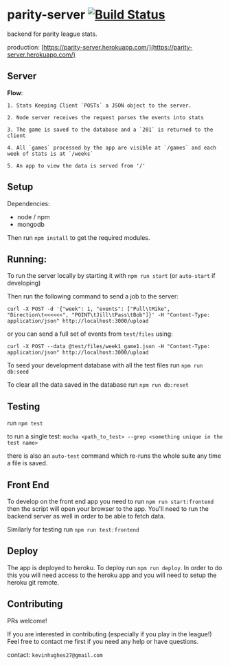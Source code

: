 parity-server [![Build Status](https://travis-ci.org/kevinhughes27/parity-server.svg)](https://travis-ci.org/kevinhughes27/parity-server)
=============

backend for parity league stats.

production: [https://parity-server.herokuapp.com/](https://parity-server.herokuapp.com/)


Server
------
  **Flow**:

    1. Stats Keeping Client `POSTs` a JSON object to the server.

    2. Node server receives the request parses the events into stats

    3. The game is saved to the database and a `201` is returned to the client

    4. All `games` processed by the app are visible at `/games` and each week of stats is at `/weeks`

    5. An app to view the data is served from '/'


Setup
-----

Dependencies:
  * node / npm
  * mongodb

Then run `npm install` to get the required modules.


Running:
--------
  To run the server locally by starting it with `npm run start` (or `auto-start` if developing)

  Then run the following command to send a job to the server:

  ```
  curl -X POST -d '{"week": 1, "events": ["Pull\tMike", "Direction\t<<<<<<", "POINT\tJill\tPass\tBob"]}' -H "Content-Type: application/json" http://localhost:3000/upload
  ```

  or you can send a full set of events from `test/files` using:

  ```
  curl -X POST --data @test/files/week1_game1.json -H "Content-Type: application/json" http://localhost:3000/upload
  ```

  To seed your development database with all the test files run `npm run db:seed`

  To clear all the data saved in the database run `npm run db:reset`


Testing
-------
  run `npm test`

  to run a single test: `mocha <path_to_test> --grep <something unique in the test name>`

  there is also an `auto-test` command which re-runs the whole suite any time a file is saved.

Front End
---------

To develop on the front end app you need to run `npm run start:frontend` then the script will open your browser to the app. You'll need to run the backend server as well in order to be able to fetch data.

Similarly for testing run `npm run test:frontend`


Deploy
------

The app is deployed to heroku. To deploy run `npm run deploy`. In order to do this you will need access to the heroku app and you will need to setup the heroku git remote.


Contributing
------------

PRs welcome!

If you are interested in contributing (especially if you play in the league!) Feel free to contact me first if you need any help or have questions.

contact: `kevinhughes27@gmail.com`
